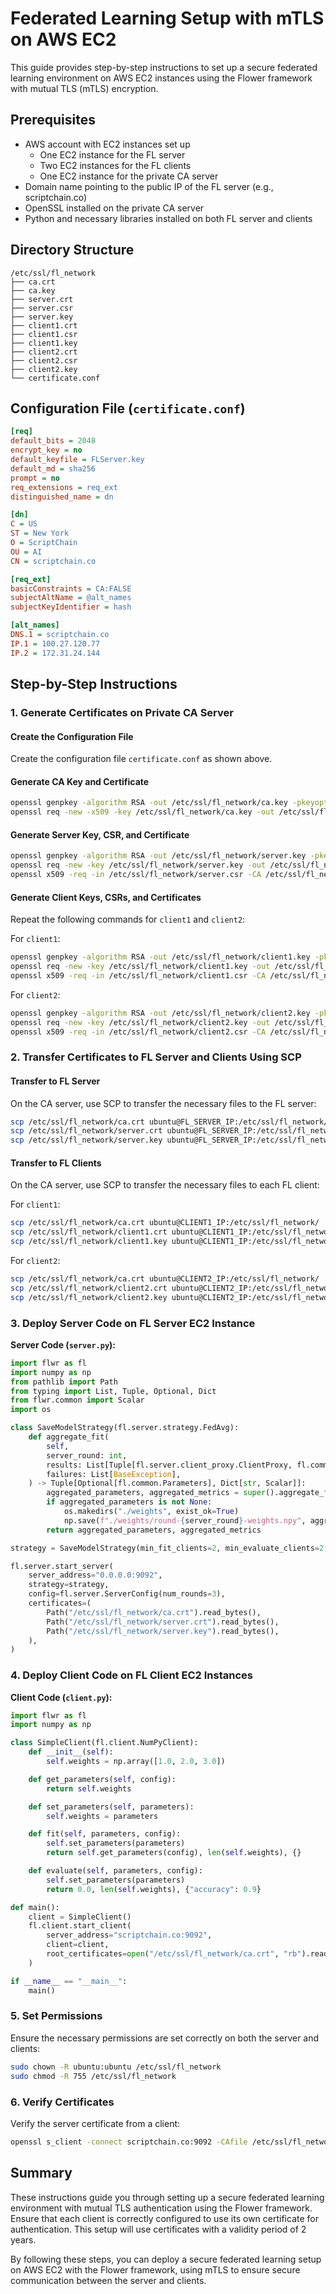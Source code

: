 # Federated Learning Setup with mTLS on AWS EC2

This guide provides step-by-step instructions to set up a secure federated learning environment on AWS EC2 instances using the Flower framework with mutual TLS (mTLS) encryption.

## Prerequisites

- AWS account with EC2 instances set up
  - One EC2 instance for the FL server
  - Two EC2 instances for the FL clients
  - One EC2 instance for the private CA server
- Domain name pointing to the public IP of the FL server (e.g., scriptchain.co)
- OpenSSL installed on the private CA server
- Python and necessary libraries installed on both FL server and clients

## Directory Structure

```plaintext
/etc/ssl/fl_network
├── ca.crt
├── ca.key
├── server.crt
├── server.csr
├── server.key
├── client1.crt
├── client1.csr
├── client1.key
├── client2.crt
├── client2.csr
├── client2.key
└── certificate.conf
```

## Configuration File (`certificate.conf`)

```ini
[req]
default_bits = 2048
encrypt_key = no
default_keyfile = FLServer.key
default_md = sha256
prompt = no
req_extensions = req_ext
distinguished_name = dn

[dn]
C = US
ST = New York
O = ScriptChain
OU = AI
CN = scriptchain.co

[req_ext]
basicConstraints = CA:FALSE
subjectAltName = @alt_names
subjectKeyIdentifier = hash

[alt_names]
DNS.1 = scriptchain.co
IP.1 = 100.27.120.77
IP.2 = 172.31.24.144
```

## Step-by-Step Instructions

### 1. Generate Certificates on Private CA Server

#### Create the Configuration File

Create the configuration file `certificate.conf` as shown above.

#### Generate CA Key and Certificate

```bash
openssl genpkey -algorithm RSA -out /etc/ssl/fl_network/ca.key -pkeyopt rsa_keygen_bits:2048
openssl req -new -x509 -key /etc/ssl/fl_network/ca.key -out /etc/ssl/fl_network/ca.crt -days 730 -config /etc/ssl/fl_network/certificate.conf -extensions req_ext
```

#### Generate Server Key, CSR, and Certificate

```bash
openssl genpkey -algorithm RSA -out /etc/ssl/fl_network/server.key -pkeyopt rsa_keygen_bits:2048
openssl req -new -key /etc/ssl/fl_network/server.key -out /etc/ssl/fl_network/server.csr -config /etc/ssl/fl_network/certificate.conf
openssl x509 -req -in /etc/ssl/fl_network/server.csr -CA /etc/ssl/fl_network/ca.crt -CAkey /etc/ssl/fl_network/ca.key -CAcreateserial -out /etc/ssl/fl_network/server.crt -days 730 -extensions req_ext -extfile /etc/ssl/fl_network/certificate.conf
```

#### Generate Client Keys, CSRs, and Certificates

Repeat the following commands for `client1` and `client2`:

For `client1`:

```bash
openssl genpkey -algorithm RSA -out /etc/ssl/fl_network/client1.key -pkeyopt rsa_keygen_bits:2048
openssl req -new -key /etc/ssl/fl_network/client1.key -out /etc/ssl/fl_network/client1.csr -subj "/C=US/ST=New York/O=ScriptChain/OU=AI/CN=FLClient1"
openssl x509 -req -in /etc/ssl/fl_network/client1.csr -CA /etc/ssl/fl_network/ca.crt -CAkey /etc/ssl/fl_network/ca.key -CAcreateserial -out /etc/ssl/fl_network/client1.crt -days 730 -extensions req_ext -extfile /etc/ssl/fl_network/certificate.conf
```

For `client2`:

```bash
openssl genpkey -algorithm RSA -out /etc/ssl/fl_network/client2.key -pkeyopt rsa_keygen_bits:2048
openssl req -new -key /etc/ssl/fl_network/client2.key -out /etc/ssl/fl_network/client2.csr -subj "/C=US/ST=New York/O=ScriptChain/OU=AI/CN=FLClient2"
openssl x509 -req -in /etc/ssl/fl_network/client2.csr -CA /etc/ssl/fl_network/ca.crt -CAkey /etc/ssl/fl_network/ca.key -CAcreateserial -out /etc/ssl/fl_network/client2.crt -days 730 -extensions req_ext -extfile /etc/ssl/fl_network/certificate.conf
```

### 2. Transfer Certificates to FL Server and Clients Using SCP

#### Transfer to FL Server

On the CA server, use SCP to transfer the necessary files to the FL server:

```bash
scp /etc/ssl/fl_network/ca.crt ubuntu@FL_SERVER_IP:/etc/ssl/fl_network/
scp /etc/ssl/fl_network/server.crt ubuntu@FL_SERVER_IP:/etc/ssl/fl_network/
scp /etc/ssl/fl_network/server.key ubuntu@FL_SERVER_IP:/etc/ssl/fl_network/
```

#### Transfer to FL Clients

On the CA server, use SCP to transfer the necessary files to each FL client:

For `client1`:

```bash
scp /etc/ssl/fl_network/ca.crt ubuntu@CLIENT1_IP:/etc/ssl/fl_network/
scp /etc/ssl/fl_network/client1.crt ubuntu@CLIENT1_IP:/etc/ssl/fl_network/
scp /etc/ssl/fl_network/client1.key ubuntu@CLIENT1_IP:/etc/ssl/fl_network/
```

For `client2`:

```bash
scp /etc/ssl/fl_network/ca.crt ubuntu@CLIENT2_IP:/etc/ssl/fl_network/
scp /etc/ssl/fl_network/client2.crt ubuntu@CLIENT2_IP:/etc/ssl/fl_network/
scp /etc/ssl/fl_network/client2.key ubuntu@CLIENT2_IP:/etc/ssl/fl_network/
```

### 3. Deploy Server Code on FL Server EC2 Instance

**Server Code (`server.py`):**

```python
import flwr as fl
import numpy as np
from pathlib import Path
from typing import List, Tuple, Optional, Dict
from flwr.common import Scalar
import os

class SaveModelStrategy(fl.server.strategy.FedAvg):
    def aggregate_fit(
        self,
        server_round: int,
        results: List[Tuple[fl.server.client_proxy.ClientProxy, fl.common.FitRes]],
        failures: List[BaseException],
    ) -> Tuple[Optional[fl.common.Parameters], Dict[str, Scalar]]:
        aggregated_parameters, aggregated_metrics = super().aggregate_fit(server_round, results, failures)
        if aggregated_parameters is not None:
            os.makedirs("./weights", exist_ok=True)
            np.save(f"./weights/round-{server_round}-weights.npy", aggregated_parameters)
        return aggregated_parameters, aggregated_metrics

strategy = SaveModelStrategy(min_fit_clients=2, min_evaluate_clients=2, min_available_clients=2)

fl.server.start_server(
    server_address="0.0.0.0:9092",
    strategy=strategy,
    config=fl.server.ServerConfig(num_rounds=3),
    certificates=(
        Path("/etc/ssl/fl_network/ca.crt").read_bytes(),
        Path("/etc/ssl/fl_network/server.crt").read_bytes(),
        Path("/etc/ssl/fl_network/server.key").read_bytes(),
    ),
)
```

### 4. Deploy Client Code on FL Client EC2 Instances

**Client Code (`client.py`):**

```python
import flwr as fl
import numpy as np

class SimpleClient(fl.client.NumPyClient):
    def __init__(self):
        self.weights = np.array([1.0, 2.0, 3.0])

    def get_parameters(self, config):
        return self.weights

    def set_parameters(self, parameters):
        self.weights = parameters

    def fit(self, parameters, config):
        self.set_parameters(parameters)
        return self.get_parameters(config), len(self.weights), {}

    def evaluate(self, parameters, config):
        self.set_parameters(parameters)
        return 0.0, len(self.weights), {"accuracy": 0.9}

def main():
    client = SimpleClient()
    fl.client.start_client(
        server_address="scriptchain.co:9092",
        client=client,
        root_certificates=open("/etc/ssl/fl_network/ca.crt", "rb").read(),
    )

if __name__ == "__main__":
    main()
```

### 5. Set Permissions

Ensure the necessary permissions are set correctly on both the server and clients:

```bash
sudo chown -R ubuntu:ubuntu /etc/ssl/fl_network
sudo chmod -R 755 /etc/ssl/fl_network
```

### 6. Verify Certificates

Verify the server certificate from a client:

```bash
openssl s_client -connect scriptchain.co:9092 -CAfile /etc/ssl/fl_network/ca.crt
```

## Summary

These instructions guide you through setting up a secure federated learning environment with mutual TLS authentication using the Flower framework. Ensure that each client is correctly configured to use its own certificate for authentication. This setup will use certificates with a validity period of 2 years.

By following these steps, you can deploy a secure federated learning setup on AWS EC2 with the Flower framework, using mTLS to ensure secure communication between the server and clients.
